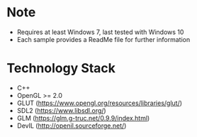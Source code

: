 # Note
- Requires at least Windows 7, last tested with Windows 10
- Each sample provides a ReadMe file for further information 
# Technology  Stack
- C++
- OpenGL >= 2.0
- GLUT (https://www.opengl.org/resources/libraries/glut/)
- SDL2 (https://www.libsdl.org/)
- GLM (https://glm.g-truc.net/0.9.9/index.html)
- DevIL (http://openil.sourceforge.net/)
